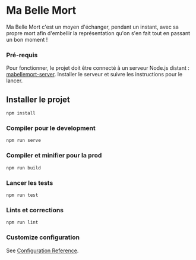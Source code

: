 # Ma Belle Mort

Ma Belle Mort c'est un moyen d'échanger, pendant un instant, avec sa propre mort 
afin d'embellir la représentation qu'on s'en fait tout en passant un bon moment !

### Pré-requis

Pour fonctionner, le projet doit être connecté à un serveur Node.js distant : [mabellemort-server](https://github.com/robinsimonklein/mabellemort-server). 
Installer le serveur et suivre les instructions pour le lancer.

## Installer le projet
```
npm install
```

### Compiler pour le development
```
npm run serve
```

### Compiler et minifier pour la prod
```
npm run build
```

### Lancer les tests
```
npm run test
```

### Lints et corrections
```
npm run lint
```

### Customize configuration
See [Configuration Reference](https://cli.vuejs.org/config/).
